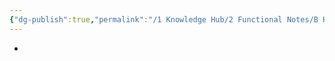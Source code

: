 ```yaml
---
{"dg-publish":true,"permalink":"/1 Knowledge Hub/2 Functional Notes/B How To/How to learn from Youtube video/","noteIcon":""}
---
```


- 